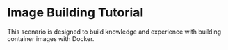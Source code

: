 # Image Building Tutorial
This scenario is designed to build knowledge and experience with building container images with Docker.
